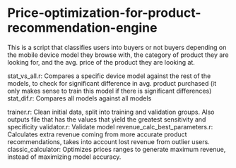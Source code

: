 # Price-optimization-for-product-recommendation-engine

This is a script that classifies users into buyers or not buyers depending on the mobile device model they browse with, the category of product they are looking for, and the avg. price of the product they are looking at.

stat_vs_all.r: Compares a specific device model against the rest of the models, to check for significant difference in avg. product purchased (it only makes sense to train this model if there is significant differences)
stat_dif.r: Compares all models against all models


trainer.r: Clean initial data, split into training and validation groups. Also outputs file that has the values that yield the greatest sensitivity and specificity
validator.r: Validate model
revenue_calc_best_parameters.r: Calculates extra revenue coming from more accurate product recommendations, takes into account lost revenue from outlier users.
classic_calculator: Optimizes prices ranges to generate maximum revenue, instead of maximizing model accuracy.

